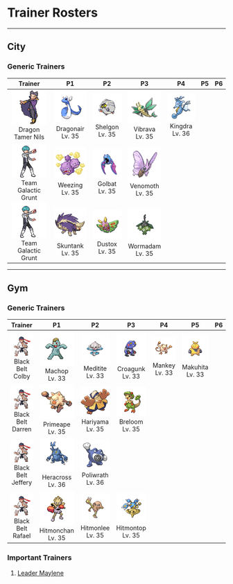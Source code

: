 # Trainer Rosters

---

## City


### Generic Trainers

| Trainer | P1 | P2 | P3 | P4 | P5 | P6 |
|:-------:|:--:|:--:|:--:|:--:|:--:|:--:|
| ![Dragon Tamer Nils](../../assets/trainers/dragon_tamer.png "Dragon Tamer Nils")<br>Dragon Tamer Nils | ![Dragonair](../../assets/sprites/dragonair/front.gif "Dragonair")<br>Dragonair<br>Lv. 35 | ![Shelgon](../../assets/sprites/shelgon/front.gif "Shelgon")<br>Shelgon<br>Lv. 35 | ![Vibrava](../../assets/sprites/vibrava/front.gif "Vibrava")<br>Vibrava<br>Lv. 35 | ![Kingdra](../../assets/sprites/kingdra/front.gif "Kingdra")<br>Kingdra<br>Lv. 36 |
| ![Team Galactic Grunt](../../assets/trainers/galactic_grunt.png "Team Galactic Grunt")<br>Team Galactic Grunt | ![Weezing](../../assets/sprites/weezing/front.gif "Weezing")<br>Weezing<br>Lv. 35 | ![Golbat](../../assets/sprites/golbat/front.gif "Golbat")<br>Golbat<br>Lv. 35 | ![Venomoth](../../assets/sprites/venomoth/front.gif "Venomoth")<br>Venomoth<br>Lv. 35 |
| ![Team Galactic Grunt](../../assets/trainers/galactic_grunt.png "Team Galactic Grunt")<br>Team Galactic Grunt | ![Skuntank](../../assets/sprites/skuntank/front.gif "Skuntank")<br>Skuntank<br>Lv. 35 | ![Dustox](../../assets/sprites/dustox/front.gif "Dustox")<br>Dustox<br>Lv. 35 | ![Wormadam](../../assets/sprites/wormadam-plant/front.gif "Wormadam")<br>Wormadam<br>Lv. 35 |


---

## Gym


### Generic Trainers

| Trainer | P1 | P2 | P3 | P4 | P5 | P6 |
|:-------:|:--:|:--:|:--:|:--:|:--:|:--:|
| ![Black Belt Colby](../../assets/trainers/black_belt.png "Black Belt Colby")<br>Black Belt Colby | ![Machop](../../assets/sprites/machop/front.gif "Machop")<br>Machop<br>Lv. 33 | ![Meditite](../../assets/sprites/meditite/front.gif "Meditite")<br>Meditite<br>Lv. 33 | ![Croagunk](../../assets/sprites/croagunk/front.gif "Croagunk")<br>Croagunk<br>Lv. 33 | ![Mankey](../../assets/sprites/mankey/front.gif "Mankey")<br>Mankey<br>Lv. 33 | ![Makuhita](../../assets/sprites/makuhita/front.gif "Makuhita")<br>Makuhita<br>Lv. 33 |
| ![Black Belt Darren](../../assets/trainers/black_belt.png "Black Belt Darren")<br>Black Belt Darren | ![Primeape](../../assets/sprites/primeape/front.gif "Primeape")<br>Primeape<br>Lv. 35 | ![Hariyama](../../assets/sprites/hariyama/front.gif "Hariyama")<br>Hariyama<br>Lv. 35 | ![Breloom](../../assets/sprites/breloom/front.gif "Breloom")<br>Breloom<br>Lv. 35 |
| ![Black Belt Jeffery](../../assets/trainers/black_belt.png "Black Belt Jeffery")<br>Black Belt Jeffery | ![Heracross](../../assets/sprites/heracross/front.gif "Heracross")<br>Heracross<br>Lv. 36 | ![Poliwrath](../../assets/sprites/poliwrath/front.gif "Poliwrath")<br>Poliwrath<br>Lv. 36 |
| ![Black Belt Rafael](../../assets/trainers/black_belt.png "Black Belt Rafael")<br>Black Belt Rafael | ![Hitmonchan](../../assets/sprites/hitmonchan/front.gif "Hitmonchan")<br>Hitmonchan<br>Lv. 35 | ![Hitmonlee](../../assets/sprites/hitmonlee/front.gif "Hitmonlee")<br>Hitmonlee<br>Lv. 35 | ![Hitmontop](../../assets/sprites/hitmontop/front.gif "Hitmontop")<br>Hitmontop<br>Lv. 35 |


### Important Trainers

1. [Leader Maylene](important_trainers.md#leader-maylene)
